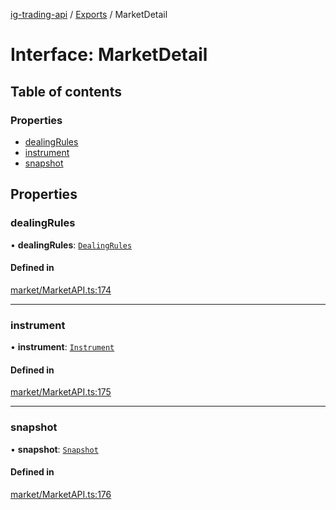 [ig-trading-api](../README.md) / [Exports](../modules.md) / MarketDetail

# Interface: MarketDetail

## Table of contents

### Properties

- [dealingRules](MarketDetail.md#dealingrules)
- [instrument](MarketDetail.md#instrument)
- [snapshot](MarketDetail.md#snapshot)

## Properties

### dealingRules

• **dealingRules**: [`DealingRules`](DealingRules.md)

#### Defined in

[market/MarketAPI.ts:174](https://github.com/bennycode/ig-trading-api/blob/c7d6810/src/market/MarketAPI.ts#L174)

---

### instrument

• **instrument**: [`Instrument`](Instrument.md)

#### Defined in

[market/MarketAPI.ts:175](https://github.com/bennycode/ig-trading-api/blob/c7d6810/src/market/MarketAPI.ts#L175)

---

### snapshot

• **snapshot**: [`Snapshot`](Snapshot.md)

#### Defined in

[market/MarketAPI.ts:176](https://github.com/bennycode/ig-trading-api/blob/c7d6810/src/market/MarketAPI.ts#L176)
